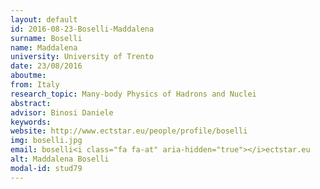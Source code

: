 ```yaml
---
layout: default 
id: 2016-08-23-Boselli-Maddalena
surname: Boselli
name: Maddalena
university: University of Trento
date: 23/08/2016
aboutme: 
from: Italy
research_topic: Many-body Physics of Hadrons and Nuclei
abstract: 
advisor: Binosi Daniele
keywords: 
website: http://www.ectstar.eu/people/profile/boselli
img: boselli.jpg
email: boselli<i class="fa fa-at" aria-hidden="true"></i>ectstar.eu
alt: Maddalena Boselli
modal-id: stud79
---
```

